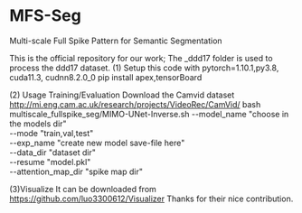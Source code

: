# MFS-Seg
Multi-scale Full Spike Pattern for Semantic Segmentation

This is the official repository for our work;
The _ddd17 folder is used to process the ddd17 dataset. 
(1) Setup this code  with pytorch=1.10.1,py3.8, cuda11.3, cudnn8.2.0_0 
pip install apex,tensorBoard

(2) Usage
Training/Evaluation
Download the Camvid dataset http://mi.eng.cam.ac.uk/research/projects/VideoRec/CamVid/
bash multiscale_fullspike_seg/MIMO-UNet-Inverse.sh
--model_name "choose in the models dir" \
--mode "train,val,test" \
--exp_name "create new model save-file here" \
--data_dir "dataset dir" \
--resume "model.pkl" \
--attention_map_dir "spike map dir"

(3)Visualize
It can be downloaded from https://github.com/luo3300612/Visualizer 
Thanks for their nice contribution.
